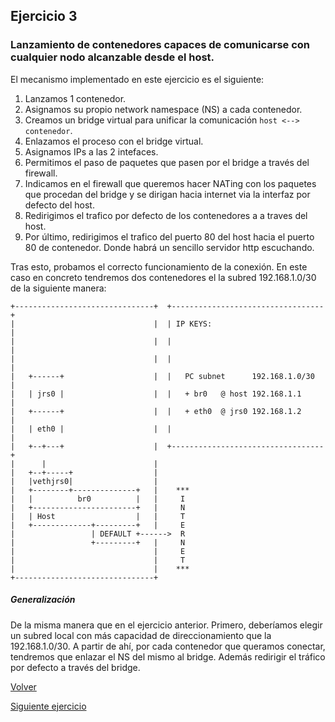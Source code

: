 ## Ejercicio 3

### Lanzamiento de contenedores capaces de comunicarse con cualquier nodo alcanzable desde el host.

El mecanismo implementado en este ejercicio es el siguiente:
1.  Lanzamos 1 contenedor.
2.  Asignamos su propio network namespace (NS) a cada contenedor.
3.  Creamos un bridge virtual para unificar la comunicación ```host <--> contenedor```.
4. Enlazamos el proceso con el bridge virtual.
5. Asignamos IPs a las 2 intefaces.
6. Permitimos el paso de paquetes que pasen por el bridge a través del firewall.
7. Indicamos en el firewall que queremos hacer NATing con los paquetes que procedan del bridge y se dirigan hacia internet via la interfaz por defecto del host.
8. Redirigimos el trafico por defecto de los contenedores a a traves del host.
9. Por último, redirigimos el trafico del puerto 80 del host hacia el puerto 80 de contenedor. Donde habrá un sencillo servidor http escuchando.

Tras esto, probamos el correcto funcionamiento de la conexión. 
En este caso en concreto tendremos dos contenedores el la subred 192.168.1.0/30 de la siguiente manera:

    
    +-------------------------------+  +----------------------------------+
    |                               |  | IP KEYS:                         |
    |                               |  |                                  |
    |                               |  |                                  |
    |   +------+                    |  |   PC subnet      192.168.1.0/30  |
    |   | jrs0 |                    |  |   + br0   @ host 192.168.1.1     |
    |   +------+                    |  |   + eth0  @ jrs0 192.168.1.2     |
    |   | eth0 |                    |  |                                  |
    |   +--+---+                    |  +----------------------------------+
    |      |                        |
    |   +--+-----+                  |
    |   |vethjrs0|                  |
    |   +--------+--------------+   |    ***
    |   |          br0          |   |     I 
    |   +-----------------------+   |     N 
    |   | Host                  |   |     T 
    |   +-------------+---------+   |     E 
    |                 | DEFAULT +------>  R 
    |                 +---------+   |     N 
    |                               |     E 
    |                               |     T 
    |                               |    ***
    +-------------------------------+


##### Generalización

De la misma manera que en el ejercicio anterior. Primero, deberíamos elegir un subred local con más capacidad de direccionamiento que la 192.168.1.0/30. A partir de ahí, por cada contenedor que queramos conectar, tendremos que enlazar el NS del mismo al bridge. Además redirigir el tráfico por defecto a través del bridge.


[Volver](../README.md)

[Siguiente ejercicio](../4/README.md)